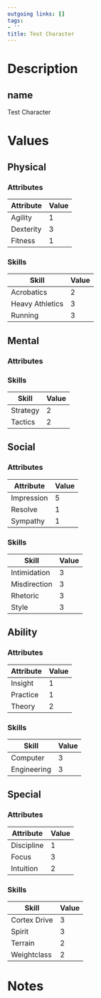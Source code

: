 ```yaml
---
outgoing links: []
tags:
- ''
title: Test Character
---
```


# Description

## name
Test Character

# Values

## Physical

### Attributes

| Attribute | Value |
|-----------|-------|
| Agility   | 1     |
| Dexterity | 3     |
| Fitness   | 1     |

### Skills

| Skill           | Value |
|-----------------|-------|
| Acrobatics      | 2     |
| Heavy Athletics | 3     |
| Running         | 3     |

## Mental

### Attributes

### Skills

| Skill    | Value |
|----------|-------|
| Strategy | 2     |
| Tactics  | 2     |

## Social

### Attributes

| Attribute  | Value |
|------------|-------|
| Impression | 5     |
| Resolve    | 1     |
| Sympathy   | 1     |

### Skills

| Skill        | Value |
|--------------|-------|
| Intimidation | 3     |
| Misdirection | 3     |
| Rhetoric     | 3     |
| Style        | 3     |

## Ability

### Attributes

| Attribute | Value |
|-----------|-------|
| Insight   | 1     |
| Practice  | 1     |
| Theory    | 2     |

### Skills

| Skill       | Value |
|-------------|-------|
| Computer    | 3     |
| Engineering | 3     |

## Special

### Attributes

| Attribute  | Value |
|------------|-------|
| Discipline | 1     |
| Focus      | 3     |
| Intuition  | 2     |

### Skills

| Skill        | Value |
|--------------|-------|
| Cortex Drive | 3     |
| Spirit       | 3     |
| Terrain      | 2     |
| Weightclass  | 2     |

# Notes
